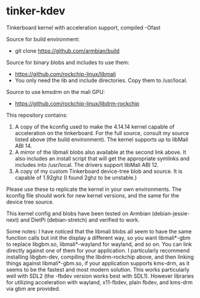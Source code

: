 # tinker-kdev
Tinkerboard kernel with acceleration support, compiled -Ofast

Source for build environment:
* git clone https://github.com/armbian/build

Source for binary blobs and includes to use them:
* https://github.com/rockchip-linux/libmali
* You only need the lib and include directories.  Copy them to /usr/local.

Source to use kmsdrm on the mali GPU:
* https://github.com/rockchip-linux/libdrm-rockchip


This repository contains:
1) A copy of the kconfig used to make the 4.14.14 kernel capable of acceleration on the tinkerboard.  For the full source, consult my source listed above (the build environment).  The kernel supports up to libMali ABI 14.
2) A mirror of the libmali blobs also available at the second link above.  It also includes an install script that will get the appropriate symlinks and includes into /usr/local.  The drivers support libMali ABI 12.
3) A copy of my custom Tinkerboard device-tree blob and source.  It is capable of 1.92ghz (I found 2ghz to be unstable.)

Please use these to replicate the kernel in your own environments.  The kconfig file should work for new kernel versions, and the same for the device tree source. 

This kernel config and blobs have been tested on Armbian (debian-jessie-next) and DietPi (debian-stretch) and verified to work.

Some notes:
I have noticed that the libmali blobs all seem to have the same function calls but init the display a different way, so you want libmali*-gbm to replace libgbm.so, libmali*-wayland for wayland, and so on.  You can link directly against one of them for your application.   I particularly recommend installing libgbm-dev, compiling the libdrm-rockchip above, and then linking things against libmali*-gbm.so, if your application supports kms-drm, as it seems to be the fastest and most modern solution.  This works particularly well with SDL2 (the -fbdev version works best with SDL1).  However libraries for utilizing acceleration with wayland, x11-fbdev, plain fbdev, and kms-drm via gbm are provided.
